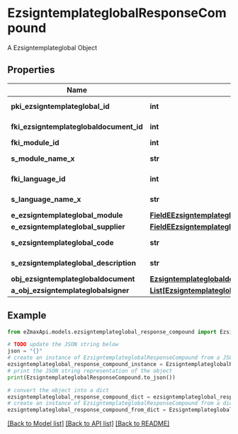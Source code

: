 # EzsigntemplateglobalResponseCompound

A Ezsigntemplateglobal Object

## Properties

Name | Type | Description | Notes
------------ | ------------- | ------------- | -------------
**pki_ezsigntemplateglobal_id** | **int** | The unique ID of the Ezsigntemplateglobal | 
**fki_ezsigntemplateglobaldocument_id** | **int** | The unique ID of the Ezsigntemplateglobaldocument | 
**fki_module_id** | **int** | The unique ID of the Module | 
**s_module_name_x** | **str** | The Name of the Module in the language of the requester | [optional] 
**fki_language_id** | **int** | The unique ID of the Language.  Valid values:  |Value|Description| |-|-| |1|French| |2|English| | 
**s_language_name_x** | **str** | The Name of the Language in the language of the requester | 
**e_ezsigntemplateglobal_module** | [**FieldEEzsigntemplateglobalModule**](FieldEEzsigntemplateglobalModule.md) |  | 
**e_ezsigntemplateglobal_supplier** | [**FieldEEzsigntemplateglobalSupplier**](FieldEEzsigntemplateglobalSupplier.md) |  | 
**s_ezsigntemplateglobal_code** | **str** | The Code of the Ezsigntemplateglobal | 
**s_ezsigntemplateglobal_description** | **str** | The description of the Ezsigntemplate | 
**obj_ezsigntemplateglobaldocument** | [**EzsigntemplateglobaldocumentResponse**](EzsigntemplateglobaldocumentResponse.md) |  | [optional] 
**a_obj_ezsigntemplateglobalsigner** | [**List[EzsigntemplateglobalsignerResponseCompound]**](EzsigntemplateglobalsignerResponseCompound.md) |  | 

## Example

```python
from eZmaxApi.models.ezsigntemplateglobal_response_compound import EzsigntemplateglobalResponseCompound

# TODO update the JSON string below
json = "{}"
# create an instance of EzsigntemplateglobalResponseCompound from a JSON string
ezsigntemplateglobal_response_compound_instance = EzsigntemplateglobalResponseCompound.from_json(json)
# print the JSON string representation of the object
print(EzsigntemplateglobalResponseCompound.to_json())

# convert the object into a dict
ezsigntemplateglobal_response_compound_dict = ezsigntemplateglobal_response_compound_instance.to_dict()
# create an instance of EzsigntemplateglobalResponseCompound from a dict
ezsigntemplateglobal_response_compound_from_dict = EzsigntemplateglobalResponseCompound.from_dict(ezsigntemplateglobal_response_compound_dict)
```
[[Back to Model list]](../README.md#documentation-for-models) [[Back to API list]](../README.md#documentation-for-api-endpoints) [[Back to README]](../README.md)


